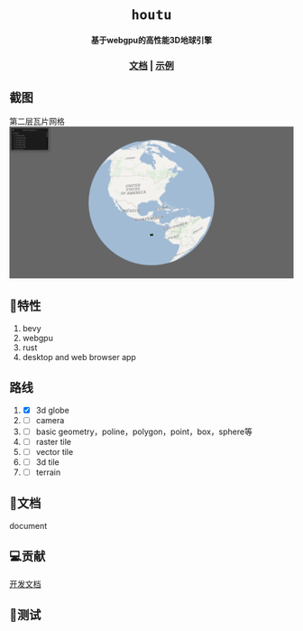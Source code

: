 <div align="center">

  <h1><code>houtu</code></h1>

  <strong>基于webgpu的高性能3D地球引擎</strong>

  <h3>
    <a href="#">文档</a>
    <span> | </span>
    <a href="#">示例</a>
  </h3>
</div>

## 截图

第二层瓦片网格
![瓦片网格](./www/assets/jietu5.png)

## 🚀特性
1. bevy
2. webgpu
3. rust
4. desktop and web browser app

## 路线
1. - [x] 3d globe
2. - [ ] camera
3. - [ ] basic geometry，poline，polygon，point，box，sphere等
4. - [ ] raster tile
5. - [ ] vector tile
6. - [ ] 3d tile
7. - [ ] terrain
## 📖文档
document

## 💻贡献
[开发文档](./DEVELOPMENT.md)

## 🐒测试
